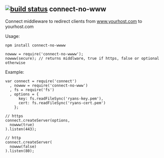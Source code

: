 [![build status](https://secure.travis-ci.org/vincentwoo/connect-no-www.png)](http://travis-ci.org/vincentwoo/connect-no-www)
connect-no-www
--------------

Connect middleware to redirect clients from www.yourhost.com to yourhost.com

Usage:

    npm install connect-no-wwww

    nowww = require('connect-no-wwww');
    nowww(secure); // returns middlware, true if https, false or optional otherwise
    
Example:

    var connect = require('connect')
      , nowww = require('connect-no-www')
      , fs = require('fs')
      , options = {
          key: fs.readFileSync('ryans-key.pem'),
          cert: fs.readFileSync('ryans-cert.pem')
        };

    // https
    connect.createServer(options, 
      nowww(true)
    ).listen(443);

    // http
    connect.createServer(
      nowww(false)
    ).listen(80);
